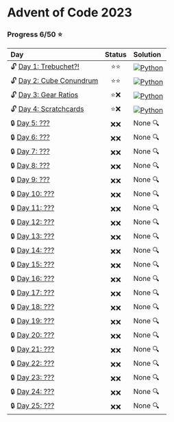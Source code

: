 # Advent of Code 2023

### Progress 6/50 :star:
| Day | Status | Solution |
| :--- | :---: | :--- |
| :unlock: [Day 1: Trebuchet?!](https://adventofcode.com/2023/day/1) | :star::star: | [![Python](https://skillicons.dev/icons?i=python)](01/solution.py) |
| :unlock: [Day 2: Cube Conundrum](https://adventofcode.com/2023/day/2) | :star::star: | [![Python](https://skillicons.dev/icons?i=python)](02/solution.py) |
| :unlock: [Day 3: Gear Ratios](https://adventofcode.com/2023/day/3) | :star::x: | [![Python](https://skillicons.dev/icons?i=python)](03/solution.py) |
| :unlock: [Day 4: Scratchcards](https://adventofcode.com/2023/day/4) | :star::x: | [![Python](https://skillicons.dev/icons?i=python)](04/solution.py) |
| :lock: [Day 5: ???](https://adventofcode.com/2023/day/5) | :x::x: | None :mag: |
| :lock: [Day 6: ???](https://adventofcode.com/2023/day/6) | :x::x: | None :mag: |
| :lock: [Day 7: ???](https://adventofcode.com/2023/day/7) | :x::x: | None :mag: |
| :lock: [Day 8: ???](https://adventofcode.com/2023/day/8) | :x::x: | None :mag: |
| :lock: [Day 9: ???](https://adventofcode.com/2023/day/9) | :x::x: | None :mag: |
| :lock: [Day 10: ???](https://adventofcode.com/2023/day/10) | :x::x: | None :mag: |
| :lock: [Day 11: ???](https://adventofcode.com/2023/day/11) | :x::x: | None :mag: |
| :lock: [Day 12: ???](https://adventofcode.com/2023/day/12) | :x::x: | None :mag: |
| :lock: [Day 13: ???](https://adventofcode.com/2023/day/13) | :x::x: | None :mag: |
| :lock: [Day 14: ???](https://adventofcode.com/2023/day/14) | :x::x: | None :mag: |
| :lock: [Day 15: ???](https://adventofcode.com/2023/day/15) | :x::x: | None :mag: |
| :lock: [Day 16: ???](https://adventofcode.com/2023/day/16) | :x::x: | None :mag: |
| :lock: [Day 17: ???](https://adventofcode.com/2023/day/17) | :x::x: | None :mag: |
| :lock: [Day 18: ???](https://adventofcode.com/2023/day/18) | :x::x: | None :mag: |
| :lock: [Day 19: ???](https://adventofcode.com/2023/day/19) | :x::x: | None :mag: |
| :lock: [Day 20: ???](https://adventofcode.com/2023/day/20) | :x::x: | None :mag: |
| :lock: [Day 21: ???](https://adventofcode.com/2023/day/21) | :x::x: | None :mag: |
| :lock: [Day 22: ???](https://adventofcode.com/2023/day/22) | :x::x: | None :mag: |
| :lock: [Day 23: ???](https://adventofcode.com/2023/day/23) | :x::x: | None :mag: |
| :lock: [Day 24: ???](https://adventofcode.com/2023/day/24) | :x::x: | None :mag: |
| :lock: [Day 25: ???](https://adventofcode.com/2023/day/25) | :x::x: | None :mag: |